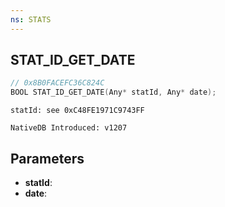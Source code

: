 ```yaml
---
ns: STATS
---
```

## STAT_ID_GET_DATE

```c
// 0x8B0FACEFC36C824C
BOOL STAT_ID_GET_DATE(Any* statId, Any* date);
```

```
statId: see 0xC48FE1971C9743FF

NativeDB Introduced: v1207
```

## Parameters
* **statId**:
* **date**:
